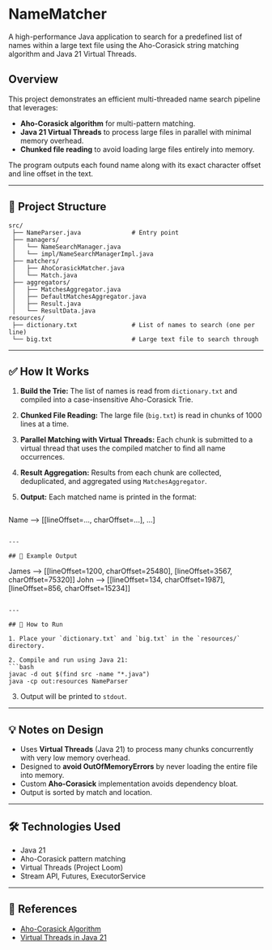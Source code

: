 # NameMatcher

A high-performance Java application to search for a predefined list of names within a large text file using the Aho-Corasick string matching algorithm and Java 21 Virtual Threads.

## Overview

This project demonstrates an efficient multi-threaded name search pipeline that leverages:

* **Aho-Corasick algorithm** for multi-pattern matching.
* **Java 21 Virtual Threads** to process large files in parallel with minimal memory overhead.
* **Chunked file reading** to avoid loading large files entirely into memory.

The program outputs each found name along with its exact character offset and line offset in the text.

---

## 📂 Project Structure

```
src/
 ├── NameParser.java              # Entry point
 ├── managers/
 │   └── NameSearchManager.java
 │   └── impl/NameSearchManagerImpl.java
 ├── matchers/
 │   ├── AhoCorasickMatcher.java
 │   └── Match.java
 ├── aggregators/
 │   ├── MatchesAggregator.java
 │   ├── DefaultMatchesAggregator.java
 │   ├── Result.java
 │   └── ResultData.java
resources/
 ├── dictionary.txt               # List of names to search (one per line)
 └── big.txt                      # Large text file to search through
```

---

## ✅ How It Works

1. **Build the Trie:**
   The list of names is read from `dictionary.txt` and compiled into a case-insensitive Aho-Corasick Trie.

2. **Chunked File Reading:**
   The large file (`big.txt`) is read in chunks of 1000 lines at a time.

3. **Parallel Matching with Virtual Threads:**
   Each chunk is submitted to a virtual thread that uses the compiled matcher to find all name occurrences.

4. **Result Aggregation:**
   Results from each chunk are collected, deduplicated, and aggregated using `MatchesAggregator`.

5. **Output:**
   Each matched name is printed in the format:

   ```
   ```

Name --> \[\[lineOffset=..., charOffset=...], ...]

```

---

## 🧪 Example Output
```

James --> \[\[lineOffset=1200, charOffset=25480], \[lineOffset=3567, charOffset=75320]]
John --> \[\[lineOffset=134, charOffset=1987], \[lineOffset=856, charOffset=15234]]

````

---

## 🚀 How to Run

1. Place your `dictionary.txt` and `big.txt` in the `resources/` directory.

2. Compile and run using Java 21:
```bash
javac -d out $(find src -name "*.java")
java -cp out:resources NameParser
````

3. Output will be printed to `stdout`.

---

## 💡 Notes on Design

* Uses **Virtual Threads** (Java 21) to process many chunks concurrently with very low memory overhead.
* Designed to **avoid OutOfMemoryErrors** by never loading the entire file into memory.
* Custom **Aho-Corasick** implementation avoids dependency bloat.
* Output is sorted by match and location.

---

## 🛠 Technologies Used

* Java 21
* Aho-Corasick pattern matching
* Virtual Threads (Project Loom)
* Stream API, Futures, ExecutorService

---

## 📘 References

* [Aho-Corasick Algorithm](https://en.wikipedia.org/wiki/Aho%E2%80%93Corasick_algorithm)
* [Virtual Threads in Java 21](https://openjdk.org/jeps/444)


